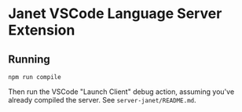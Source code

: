 # Janet VSCode Language Server Extension

## Running

```shell
npm run compile
```

Then run the VSCode "Launch Client" debug action, assuming you've already compiled
the server. See `server-janet/README.md`.

